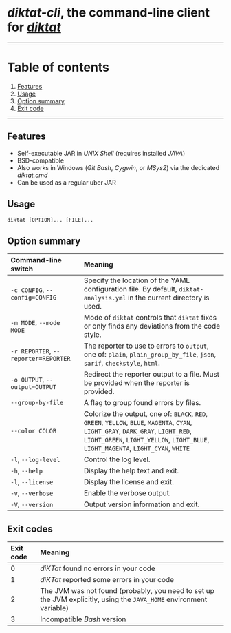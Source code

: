 # _diktat-cli_, the command-line client for [_diktat_](https://github.com/saveourtool/diktat)

---

# Table of contents
1. [Features](#features)
2. [Usage](#usage)
3. [Option summary](#option-summary)
4. [Exit code](#exit-codes)

---

## Features

* Self-executable JAR in _UNIX Shell_ (requires installed _JAVA_)
* BSD-compatible
* Also works in Windows (_Git Bash_, _Cygwin_, or _MSys2_) via the dedicated _diktat.cmd_
* Can be used as a regular uber JAR

## Usage

```shell
diktat [OPTION]... [FILE]...
```

## Option summary

| Command-line switch                  | Meaning                                                                                                                                                                                                                |
|:-------------------------------------|:-----------------------------------------------------------------------------------------------------------------------------------------------------------------------------------------------------------------------|
| `-c CONFIG`, `--config=CONFIG`       | Specify the location of the YAML configuration file. By default, `diktat-analysis.yml` in the current directory is used.                                                                                               |
| `-m MODE`, `--mode MODE`             | Mode of `diktat` controls that `diktat` fixes or only finds any deviations from the code style.                                                                                                                        |
| `-r REPORTER`, `--reporter=REPORTER` | The reporter to use to errors to `output`, one of: `plain`, `plain_group_by_file`, `json`, `sarif`, `checkstyle`, `html`.                                                                                              |
| `-o OUTPUT`, `--output=OUTPUT`       | Redirect the reporter output to a file. Must be provided when the reporter is provided.                                                                                                                                |
| `--group-by-file`                    | A flag to group found errors by files.                                                                                                                                                                                 |
| `--color COLOR`                      | Colorize the output, one of: `BLACK`, `RED`, `GREEN`, `YELLOW`, `BLUE`, `MAGENTA`, `CYAN`, `LIGHT_GRAY`, `DARK_GRAY`, `LIGHT_RED`, `LIGHT_GREEN`, `LIGHT_YELLOW`, `LIGHT_BLUE`, `LIGHT_MAGENTA`, `LIGHT_CYAN`, `WHITE` |
| `-l`, `--log-level`                  | Control the log level.                                                                                                                                                                                                 |
| `-h`, `--help`                       | Display the help text and exit.                                                                                                                                                                                        |
| `-l`, `--license`                    | Display the license and exit.                                                                                                                                                                                          |
| `-v`, `--verbose`                    | Enable the verbose output.                                                                                                                                                                                             |
| `-V`, `--version`                    | Output version information and exit.                                                                                                                                                                                   |

## Exit codes

| Exit code | Meaning                                                                                                             |
|:----------|:--------------------------------------------------------------------------------------------------------------------|
| 0         | _diKTat_ found no errors in your code                                                                               |
| 1         | _diKTat_ reported some errors in your code                                                                          |
| 2         | The JVM was not found (probably, you need to set up the JVM explicitly, using the `JAVA_HOME` environment variable) |
| 3         | Incompatible _Bash_ version                                                                                         |
